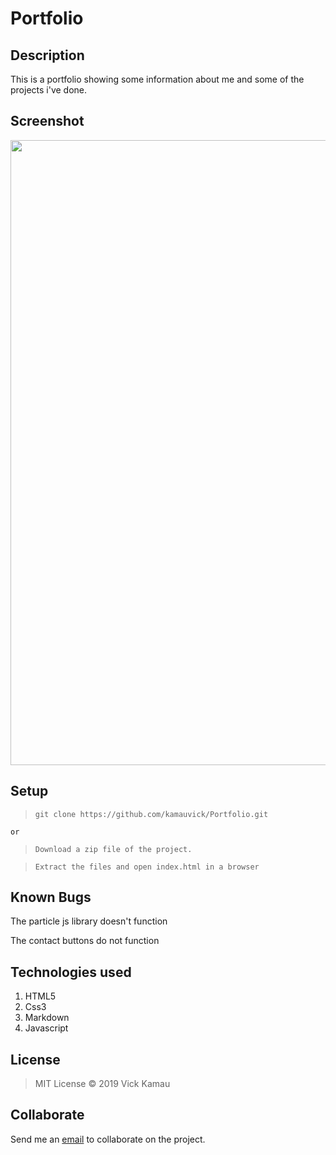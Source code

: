 # Portfolio

## Description
  This is a portfolio showing some information about me and some of the projects i've done.

## Screenshot
<img src="https://github.com/kamauvick/image/blob/master/shot.png?raw=true" width="1000">

## Setup
> ``git clone https://github.com/kamauvick/Portfolio.git``

``or``

> ``Download a zip file of the project.``

> ``Extract the files and open index.html in a browser``

## Known Bugs
   The particle js library doesn't function
  
   The contact buttons do not function

## Technologies used
   1. HTML5
   2. Css3
   3. Markdown
   4. Javascript

## License
  > MIT License &copy; 2019 Vick Kamau

## Collaborate
   Send me an [email](waichigovick@gmail.com) to collaborate on the project.
